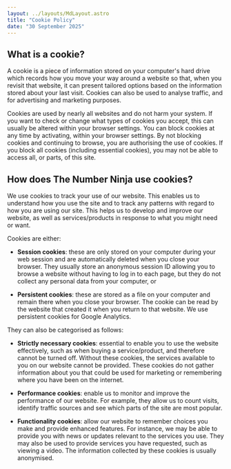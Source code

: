 ```yaml
---
layout: ../layouts/MdLayout.astro
title: "Cookie Policy"
date: "30 September 2025"
---
```


## What is a cookie?

A cookie is a piece of information stored on your computer's hard drive which records how you move your way around a website so that, when you revisit that website, it can present tailored options based on the information stored about your last visit. Cookies can also be used to analyse traffic, and for advertising and marketing purposes.

Cookies are used by nearly all websites and do not harm your system. If you want to check or change what types of cookies you accept, this can usually be altered within your browser settings. You can block cookies at any time by activating, within your browser settings. By not blocking cookies and continuing to browse, you are authorising the use of cookies. If you block all cookies (including essential cookies), you may not be able to access all, or parts, of this site.

## How does The Number Ninja use cookies?

We use cookies to track your use of our website. This enables us to understand how you use the site and to track any patterns with regard to how you are using our site. This helps us to develop and improve our website, as well as services/products in response to what you might need or want.

Cookies are either:

- **Session cookies**: these are only stored on your computer during your web session and are automatically deleted when you close your browser. They usually store an anonymous session ID allowing you to browse a website without having to log in to each page, but they do not collect any personal data from your computer, or

- **Persistent cookies**: these are stored as a file on your computer and remain there when you close your browser. The cookie can be read by the website that created it when you return to that website. We use persistent cookies for Google Analytics.

They can also be categorised as follows:

- **Strictly necessary cookies**: essential to enable you to use the website effectively, such as when buying a service/product, and therefore cannot be turned off. Without these cookies, the services available to you on our website cannot be provided. These cookies do not gather information about you that could be used for marketing or remembering where you have been on the internet.

- **Performance cookies**: enable us to monitor and improve the performance of our website. For example, they allow us to count visits, identify traffic sources and see which parts of the site are most popular.

- **Functionality cookies**: allow our website to remember choices you make and provide enhanced features. For instance, we may be able to provide you with news or updates relevant to the services you use. They may also be used to provide services you have requested, such as viewing a video. The information collected by these cookies is usually anonymised.
